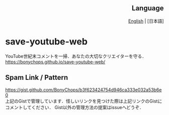 <div align="right">
<h2 align="right">Language</h2>
<a href="https://github.com/BonyChops/save-youtube">English</a> | [日本語]
</div>

# save-youtube-web
YouTube世紀末コメントを一掃．あなたの大切なクリエイターを守る．  
https://bonychops.github.io/save-youtube-web/

## Spam Link / Pattern
https://gist.github.com/BonyChops/b3f623424754d946ca333e032a53b6e0  
上記のGistで管理しています．怪しいリンクを見つけた際は上記リンクのGistにコメントしてください．
Gist以外の管理方法の提案はissueへどうぞ．